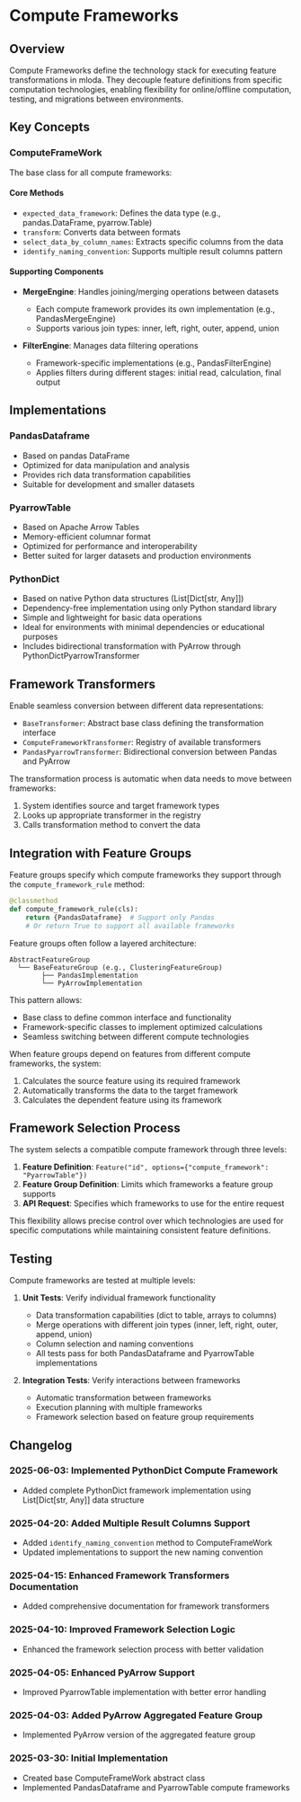 # Compute Frameworks

## Overview

Compute Frameworks define the technology stack for executing feature transformations in mloda. They decouple feature definitions from specific computation technologies, enabling flexibility for online/offline computation, testing, and migrations between environments.

## Key Concepts

### ComputeFrameWork

The base class for all compute frameworks:

#### Core Methods
- `expected_data_framework`: Defines the data type (e.g., pandas.DataFrame, pyarrow.Table)
- `transform`: Converts data between formats
- `select_data_by_column_names`: Extracts specific columns from the data
- `identify_naming_convention`: Supports multiple result columns pattern

#### Supporting Components

- **MergeEngine**: Handles joining/merging operations between datasets
  - Each compute framework provides its own implementation (e.g., PandasMergeEngine)
  - Supports various join types: inner, left, right, outer, append, union

- **FilterEngine**: Manages data filtering operations
  - Framework-specific implementations (e.g., PandasFilterEngine)
  - Applies filters during different stages: initial read, calculation, final output

## Implementations

### PandasDataframe
- Based on pandas DataFrame
- Optimized for data manipulation and analysis
- Provides rich data transformation capabilities
- Suitable for development and smaller datasets

### PyarrowTable
- Based on Apache Arrow Tables
- Memory-efficient columnar format
- Optimized for performance and interoperability
- Better suited for larger datasets and production environments

### PythonDict
- Based on native Python data structures (List[Dict[str, Any]])
- Dependency-free implementation using only Python standard library
- Simple and lightweight for basic data operations
- Ideal for environments with minimal dependencies or educational purposes
- Includes bidirectional transformation with PyArrow through PythonDictPyarrowTransformer

## Framework Transformers

Enable seamless conversion between different data representations:

- `BaseTransformer`: Abstract base class defining the transformation interface
- `ComputeFrameworkTransformer`: Registry of available transformers
- `PandasPyarrowTransformer`: Bidirectional conversion between Pandas and PyArrow

The transformation process is automatic when data needs to move between frameworks:
1. System identifies source and target framework types
2. Looks up appropriate transformer in the registry
3. Calls transformation method to convert the data

## Integration with Feature Groups

Feature groups specify which compute frameworks they support through the `compute_framework_rule` method:

```python
@classmethod
def compute_framework_rule(cls):
    return {PandasDataframe}  # Support only Pandas
    # Or return True to support all available frameworks
```

Feature groups often follow a layered architecture:
```
AbstractFeatureGroup
  └── BaseFeatureGroup (e.g., ClusteringFeatureGroup)
        ├── PandasImplementation
        └── PyArrowImplementation
```

This pattern allows:
- Base class to define common interface and functionality
- Framework-specific classes to implement optimized calculations
- Seamless switching between different compute technologies

When feature groups depend on features from different compute frameworks, the system:
1. Calculates the source feature using its required framework
2. Automatically transforms the data to the target framework
3. Calculates the dependent feature using its framework

## Framework Selection Process

The system selects a compatible compute framework through three levels:

1. **Feature Definition**: `Feature("id", options={"compute_framework": "PyarrowTable"})`
2. **Feature Group Definition**: Limits which frameworks a feature group supports
3. **API Request**: Specifies which frameworks to use for the entire request

This flexibility allows precise control over which technologies are used for specific computations while maintaining consistent feature definitions.

## Testing

Compute frameworks are tested at multiple levels:

1. **Unit Tests**: Verify individual framework functionality
   - Data transformation capabilities (dict to table, arrays to columns)
   - Merge operations with different join types (inner, left, right, outer, append, union)
   - Column selection and naming conventions
   - All tests pass for both PandasDataframe and PyarrowTable implementations

2. **Integration Tests**: Verify interactions between frameworks
   - Automatic transformation between frameworks
   - Execution planning with multiple frameworks
   - Framework selection based on feature group requirements

## Changelog

### 2025-06-03: Implemented PythonDict Compute Framework
- Added complete PythonDict framework implementation using List[Dict[str, Any]] data structure

### 2025-04-20: Added Multiple Result Columns Support
- Added `identify_naming_convention` method to ComputeFrameWork
- Updated implementations to support the new naming convention

### 2025-04-15: Enhanced Framework Transformers Documentation
- Added comprehensive documentation for framework transformers

### 2025-04-10: Improved Framework Selection Logic
- Enhanced the framework selection process with better validation

### 2025-04-05: Enhanced PyArrow Support
- Improved PyarrowTable implementation with better error handling

### 2025-04-03: Added PyArrow Aggregated Feature Group
- Implemented PyArrow version of the aggregated feature group

### 2025-03-30: Initial Implementation
- Created base ComputeFrameWork abstract class
- Implemented PandasDataframe and PyarrowTable compute frameworks
